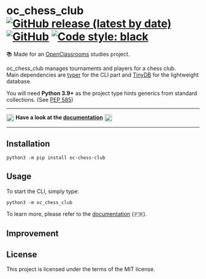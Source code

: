 # oc_chess_club [![GitHub release (latest by date)](https://img.shields.io/github/v/release/pablolec/oc_chess_club)](https://github.com/PabloLec/oc_chess_club/releases/) [![GitHub](https://img.shields.io/github/license/pablolec/oc_chess_club)](https://github.com/PabloLec/oc_chess_club/blob/main/LICENCE) [![Code style: black](https://img.shields.io/badge/code%20style-black-000000.svg)](https://github.com/psf/black)

:books: Made for an [OpenClassrooms](https://openclassrooms.com) studies project.

oc_chess_club manages tournaments and players for a chess club.  
Main dependencies are [typer](https://github.com/tiangolo/typer/) for the CLI part and [TinyDB](https://github.com/msiemens/tinydb) for the lightweight database.

You will need **Python 3.9+** as the project type hints generics from standard collections. (See [PEP 585](https://www.python.org/dev/peps/pep-0585/))

---

<img class="emoji" title=":fr:" alt=":fr:" src="https://github.githubassets.com/images/icons/emoji/unicode/1f1eb-1f1f7.png" data-canonical-src="https://github.githubassets.com/images/icons/emoji/unicode/1f1eb-1f1f7.png" width="20" height="20" align="absmiddle"> **Have a look at the [documentation](https://pablolec.github.io/oc_chess_club)** <img class="emoji" title=":fr:" alt=":fr:" src="https://github.githubassets.com/images/icons/emoji/unicode/1f1eb-1f1f7.png" data-canonical-src="https://github.githubassets.com/images/icons/emoji/unicode/1f1eb-1f1f7.png" width="20" height="20" align="absmiddle">

---

## Installation

```console
python3 -m pip install oc-chess-club
```

## Usage

To start the CLI, simply type:

```console
python3 -m oc_chess_club
```

To learn more, please refer to the [documentation](https://pablolec.github.io/oc_chess_club) (:fr:).

## Improvement

## License

This project is licensed under the terms of the MIT license.
